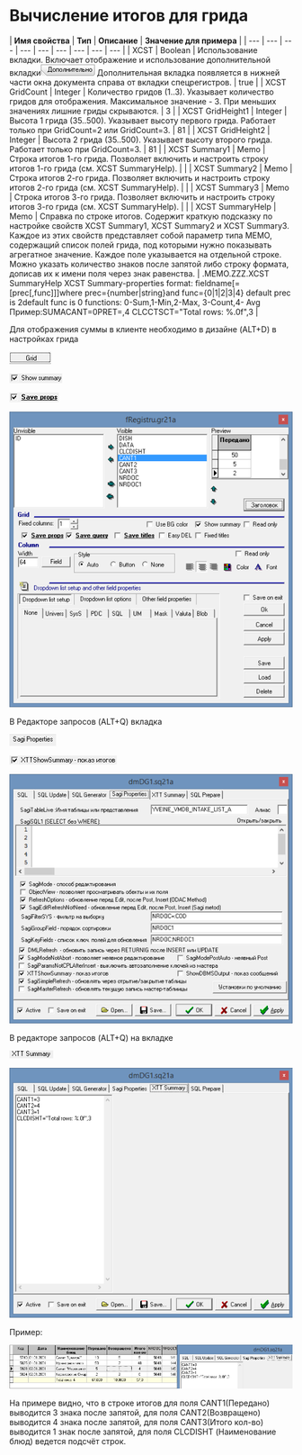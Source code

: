 # Вычисление итогов для грида



| **Имя свойства** | **Тип** | **Описание** | **Значение для примера** |
| --- | --- | --- | --- | --- | --- | --- | --- | --- |
| XCST | Boolean | Использование вкладки. Включает отображение и использование дополнительной  вкладки![N](https://github.com/prbsoft/wiki/blob/master/src/%D0%94%D0%BE%D0%BF%D0%BE%D0%BB%D0%BD%D0%B8%D1%82%D0%B5%D0%BB%D1%8C%D0%BD%D0%BE.png?raw=true) Дополнительная вкладка появляется в нижней части окна документа справа от вкладки спецрегистров. | true |
| XCST GridCount | Integer | Количество гридов \(1..3\). Указывает количество гридов для отображения.  Максимальное значение - 3. При меньших значениях лишние гриды скрываются. | 3 |
| XCST GridHeight1  | Integer  | Высота 1 грида \(35..500\). Указывает высоту первого грида.  Работает только при GridCount=2 или GridCount=3. | 81  |
| XCST GridHeight2  | Integer   | Высота 2 грида \(35..500\). Указывает высоту второго грида.  Работает только при  GridCount=3. | 81 |
| XCST Summary1 | Memo | Строка итогов 1-го грида. Позволяет включить и настроить строку  итогов 1-го грида \(см. XCST SummaryHelp\). |   |
| XCST Summary2 | Memo | Строка итогов 2-го грида. Позволяет включить и настроить строку  итогов 2-го грида \(см. XCST SummaryHelp\). |   |
| XCST Summary3  | Memo  | Строка итогов 3-го грида. Позволяет включить и настроить строку  итогов 3-го грида \(см. XCST SummaryHelp\). |   |
| XCST SummaryHelp | Memo | Справка по строке итогов. Содержит краткую подсказку по настройке свойств XCST Summary1, XCST Summary2 и XCST Summary3. Каждое из этих свойств представляет собой параметр типа MEMO,  содержащий список полей грида, под которыми нужно показывать агрегатное значение.  Каждое поле указывается на отдельной строке. Можно указать количество знаков после запятой либо  строку формата, дописав их к имени поля через знак равенства. | .MEMO.ZZZ.XCST SummaryHelp XCST Summary-properties format:               fieldname\[=\[prec\[,func\]\]\]where prec={number\|string}and func={0\|1\|2\|3\|4}                       default prec is 2default func is 0                      functions: 0-Sum,1-Min,2-Max,                                       3-Count,4- Avg           Пример:SUMACANT=0PRET=,4  CLCCTSCT="Total rows: %.0f",3 |

 Для отображения суммы в клиенте необходимо в дизайне \(ALT+D\) в настройках грида

![&#x43A;&#x43D;&#x43E;&#x43F;&#x43A;&#x430; &#x432;&#x43A;&#x43B;&#x44E;&#x447;&#x438;&#x442;&#x44C;: ](../../../.gitbook/assets/grid%20%283%29.png)

![&#x438; ](../../../.gitbook/assets/show-summary%20%281%29.png)

![](../../../.gitbook/assets/save-props%20%283%29.png)

![](../../../.gitbook/assets/alt-d.png)

 В Редакторе запросов \(ALT+Q\)  вкладка 

![&#x432;&#x43A;&#x43B;&#x44E;&#x447;&#x438;&#x442;&#x44C;:](../../../.gitbook/assets/sagiproperties.png)

![](../../../.gitbook/assets/pokaz-itogov%20%283%29.png)

![](../../../.gitbook/assets/alt-q.png)

 В редакторе запросов \(ALT+Q\) на вкладке

![&#x43C;&#x43E;&#x436;&#x43D;&#x43E; &#x437;&#x430;&#x43F;&#x43E;&#x43B;&#x43D;&#x438;&#x442;&#x44C; &#x440;&#x430;&#x441;&#x447;&#x435;&#x442;&#x43D;&#x44B;&#x435; &#x43F;&#x43E;&#x43B;&#x44F;:](../../../.gitbook/assets/xtt.png)

![](../../../.gitbook/assets/xtt-summary%20%284%29.png)

 Пример:

![](../../../.gitbook/assets/grid%20%284%29.png)

На примере видно, что в строке итогов для поля CANT1\(Передано\) выводится 3 знака после запятой, для поля CANT2\(Возвращено\) выводится 4 знака после запятой, для поля CANT3\(Итого кол-во\) выводится 1 знак после запятой, для поля CLCDISHT \(Наименование блюд\) ведется подсчёт строк.

